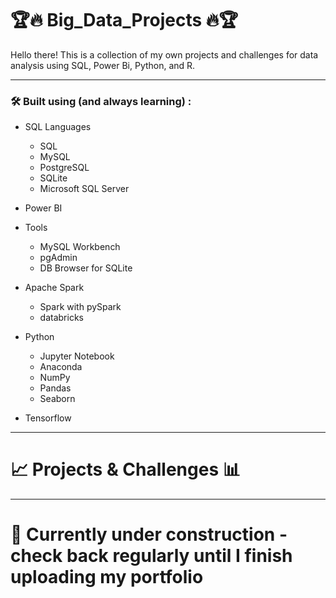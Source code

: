 # :trophy::fire: Big_Data_Projects :fire::trophy:
Hello there! This is a collection of my own projects and challenges for data analysis using SQL, Power Bi, Python, and R.

---

### :hammer_and_wrench: Built using (and always learning) :
- SQL Languages
  - SQL
  - MySQL
  - PostgreSQL
  - SQLite
  - Microsoft SQL Server

- Power BI

- Tools
  - MySQL Workbench
  - pgAdmin
  - DB Browser for SQLite

- Apache Spark
  - Spark with pySpark
  - databricks
  
- Python
  - Jupyter Notebook
  - Anaconda 
  - NumPy
  - Pandas
  - Seaborn
  
- Tensorflow

---

# :chart_with_upwards_trend: Projects & Challenges :bar_chart:
---
# :construction: Currently under construction - check back regularly until I finish uploading my portfolio
